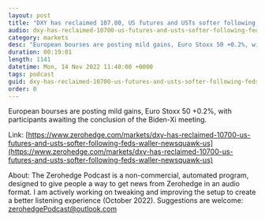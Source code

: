 ```yaml
---
layout: post
title: "DXY has reclaimed 107.00, US futures and USTs softer following Fed's Waller - Newsquawk US Market Open"
audio: dxy-has-reclaimed-10700-us-futures-and-usts-softer-following-feds-waller-newsquawk-us-0
category: markets
desc: "European bourses are posting mild gains, Euro Stoxx 50 +0.2%, with participants awaiting the conclusion of the Biden-Xi meeting."
duration: 00:19:01
length: 1141
datetime: Mon, 14 Nov 2022 11:40:00 +0000
tags: podcast
guid: dxy-has-reclaimed-10700-us-futures-and-usts-softer-following-feds-waller-newsquawk-us-0
order: 0
---
```

European bourses are posting mild gains, Euro Stoxx 50 +0.2%, with participants awaiting the conclusion of the Biden-Xi meeting.

Link: [https://www.zerohedge.com/markets/dxy-has-reclaimed-10700-us-futures-and-usts-softer-following-feds-waller-newsquawk-us](https://www.zerohedge.com/markets/dxy-has-reclaimed-10700-us-futures-and-usts-softer-following-feds-waller-newsquawk-us)

About: The Zerohedge Podcast is a non-commercial, automated program, designed to give people a way to get news from Zerohedge in an audio format.  I am actively working on tweaking and improving the setup to create a better listening experience (October 2022).  Suggestions are welcome: [zerohedgePodcast@outlook.com](mailto:zerohedgePodcast@outlook.com)